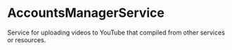 # AccountsManagerService
Service for uploading videos to YouTube that compiled from other services or resources.
